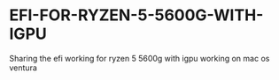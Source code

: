 # EFI-FOR-RYZEN-5-5600G-WITH-IGPU
Sharing the efi working for ryzen 5 5600g with igpu working on mac os ventura
